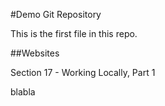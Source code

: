 #Demo Git Repository

This is the first file in this repo.

##Websites

Section 17 - Working Locally, Part 1

blabla

